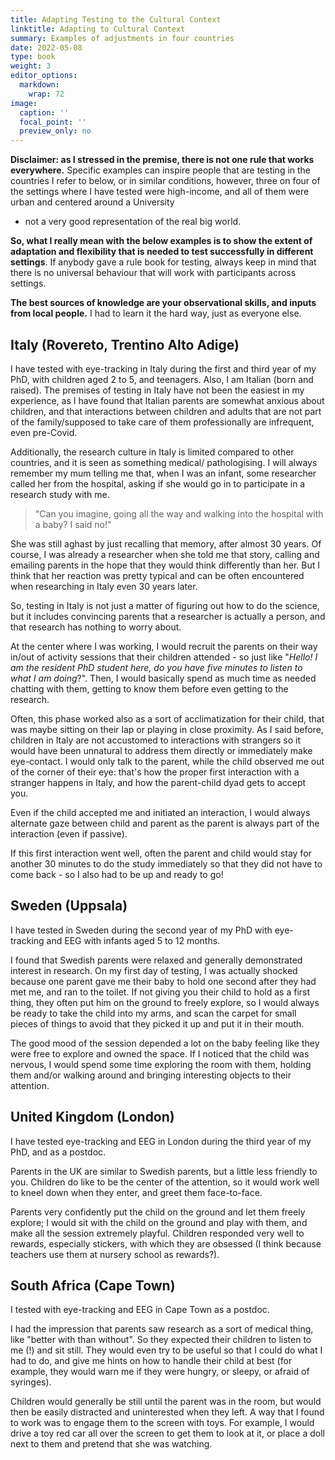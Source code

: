 ```yaml
---
title: Adapting Testing to the Cultural Context
linktitle: Adapting to Cultural Context
summary: Examples of adjustments in four countries
date: 2022-05-08
type: book
weight: 3
editor_options: 
  markdown: 
    wrap: 72
image:
  caption: ''
  focal_point: ''
  preview_only: no
---
```


**Disclaimer: as I stressed in the premise, there is not one rule that
works everywhere.** Specific examples can inspire people that are
testing in the countries I refer to below, or in similar conditions,
however, three on four of the settings where I have tested were
high-income, and all of them were urban and centered around a University

-   not a very good representation of the real big world.

**So, what I really mean with the below examples is to show the extent
of adaptation and flexibility that is needed to test successfully in
different settings**. If anybody gave a rule book for testing, always
keep in mind that there is no universal behaviour that will work with
participants across settings.

**The best sources of knowledge are your observational skills, and
inputs from local people.** I had to learn it the hard way, just as
everyone else.

## Italy (Rovereto, Trentino Alto Adige)

I have tested with eye-tracking in Italy during the first and third year
of my PhD, with children aged 2 to 5, and teenagers. Also, I am Italian
(born and raised). The premises of testing in Italy have not been the
easiest in my experience, as I have found that Italian parents are
somewhat anxious about children, and that interactions between children
and adults that are not part of the family/supposed to take care of them
professionally are infrequent, even pre-Covid.

Additionally, the research culture in Italy is limited compared to other
countries, and it is seen as something medical/ pathologising. I will
always remember my mum telling me that, when I was an infant, some
researcher called her from the hospital, asking if she would go in to
participate in a research study with me.

> "Can you imagine, going all the way and walking into the hospital with
> a baby? I said no!"

She was still aghast by just recalling that memory, after almost 30
years. Of course, I was already a researcher when she told me that
story, calling and emailing parents in the hope that they would think
differently than her. But I think that her reaction was pretty typical
and can be often encountered when researching in Italy even 30 years
later.

So, testing in Italy is not just a matter of figuring out how to do the
science, but it includes convincing parents that a researcher is
actually a person, and that research has nothing to worry about.

At the center where I was working, I would recruit the parents on their
way in/out of activity sessions that their children attended - so just
like "*Hello! I am the resident PhD student here, do you have five
minutes to listen to what I am doing*?". Then, I would basically spend
as much time as needed chatting with them, getting to know them before
even getting to the research.

Often, this phase worked also as a sort of acclimatization for their
child, that was maybe sitting on their lap or playing in close
proximity. As I said before, children in Italy are not accustomed to
interactions with strangers so it would have been unnatural to address
them directly or immediately make eye-contact. I would only talk to the
parent, while the child observed me out of the corner of their eye:
that's how the proper first interaction with a stranger happens in
Italy, and how the parent-child dyad gets to accept you.

Even if the child accepted me and initiated an interaction, I would
always alternate gaze between child and parent as the parent is always
part of the interaction (even if passive).

If this first interaction went well, often the parent and child would
stay for another 30 minutes to do the study immediately so that they did
not have to come back - so I also had to be up and ready to go!

## Sweden (Uppsala)

I have tested in Sweden during the second year of my PhD with
eye-tracking and EEG with infants aged 5 to 12 months.

I found that Swedish parents were relaxed and generally demonstrated
interest in research. On my first day of testing, I was actually shocked
because one parent gave me their baby to hold one second after they had
met me, and ran to the toilet. If not giving you their child to hold as
a first thing, they often put him on the ground to freely explore, so I
would always be ready to take the child into my arms, and scan the
carpet for small pieces of things to avoid that they picked it up and
put it in their mouth.

The good mood of the session depended a lot on the baby feeling like
they were free to explore and owned the space. If I noticed that the
child was nervous, I would spend some time exploring the room with them,
holding them and/or walking around and bringing interesting objects to
their attention.

## United Kingdom (London)

I have tested eye-tracking and EEG in London during the third year of my
PhD, and as a postdoc.

Parents in the UK are similar to Swedish parents, but a little less
friendly to you. Children do like to be the center of the attention, so
it would work well to kneel down when they enter, and greet them
face-to-face.

Parents very confidently put the child on the ground and let them freely
explore; I would sit with the child on the ground and play with them,
and make all the session extremely playful. Children responded very well
to rewards, especially stickers, with which they are obsessed (I think
because teachers use them at nursery school as rewards?).

## South Africa (Cape Town)

I tested with eye-tracking and EEG in Cape Town as a postdoc.

I had the impression that parents saw research as a sort of medical
thing, like "better with than without". So they expected their children
to listen to me (!) and sit still. They would even try to be useful so
that I could do what I had to do, and give me hints on how to handle
their child at best (for example, they would warn me if they were
hungry, or sleepy, or afraid of syringes).

Children would generally be still until the parent was in the room, but
would then be easily distracted and uninterested when they left. A way
that I found to work was to engage them to the screen with toys. For
example, I would drive a toy red car all over the screen to get them to
look at it, or place a doll next to them and pretend that she was
watching.
